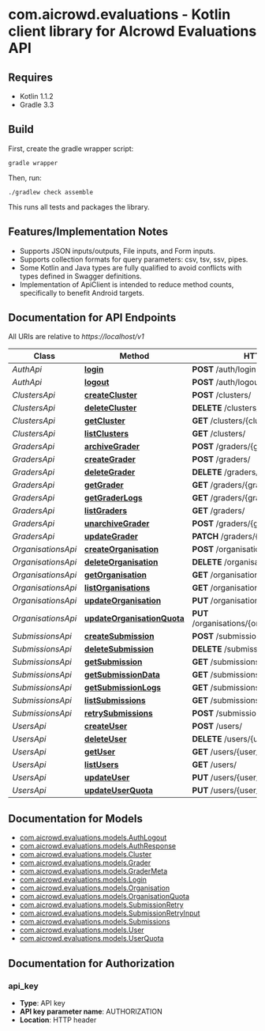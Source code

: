 # com.aicrowd.evaluations - Kotlin client library for AIcrowd Evaluations API

## Requires

* Kotlin 1.1.2
* Gradle 3.3

## Build

First, create the gradle wrapper script:

```
gradle wrapper
```

Then, run:

```
./gradlew check assemble
```

This runs all tests and packages the library.

## Features/Implementation Notes

* Supports JSON inputs/outputs, File inputs, and Form inputs.
* Supports collection formats for query parameters: csv, tsv, ssv, pipes.
* Some Kotlin and Java types are fully qualified to avoid conflicts with types defined in Swagger definitions.
* Implementation of ApiClient is intended to reduce method counts, specifically to benefit Android targets.

<a name="documentation-for-api-endpoints"></a>
## Documentation for API Endpoints

All URIs are relative to *https://localhost/v1*

Class | Method | HTTP request | Description
------------ | ------------- | ------------- | -------------
*AuthApi* | [**login**](docs/AuthApi.md#login) | **POST** /auth/login | 
*AuthApi* | [**logout**](docs/AuthApi.md#logout) | **POST** /auth/logout | 
*ClustersApi* | [**createCluster**](docs/ClustersApi.md#createcluster) | **POST** /clusters/ | 
*ClustersApi* | [**deleteCluster**](docs/ClustersApi.md#deletecluster) | **DELETE** /clusters/{cluster_id} | 
*ClustersApi* | [**getCluster**](docs/ClustersApi.md#getcluster) | **GET** /clusters/{cluster_id} | 
*ClustersApi* | [**listClusters**](docs/ClustersApi.md#listclusters) | **GET** /clusters/ | 
*GradersApi* | [**archiveGrader**](docs/GradersApi.md#archivegrader) | **POST** /graders/{grader_id}/archive | 
*GradersApi* | [**createGrader**](docs/GradersApi.md#creategrader) | **POST** /graders/ | 
*GradersApi* | [**deleteGrader**](docs/GradersApi.md#deletegrader) | **DELETE** /graders/{grader_id} | 
*GradersApi* | [**getGrader**](docs/GradersApi.md#getgrader) | **GET** /graders/{grader_id} | 
*GradersApi* | [**getGraderLogs**](docs/GradersApi.md#getgraderlogs) | **GET** /graders/{grader_id}/logs | 
*GradersApi* | [**listGraders**](docs/GradersApi.md#listgraders) | **GET** /graders/ | 
*GradersApi* | [**unarchiveGrader**](docs/GradersApi.md#unarchivegrader) | **POST** /graders/{grader_id}/unarchive | 
*GradersApi* | [**updateGrader**](docs/GradersApi.md#updategrader) | **PATCH** /graders/{grader_id} | 
*OrganisationsApi* | [**createOrganisation**](docs/OrganisationsApi.md#createorganisation) | **POST** /organisations/ | 
*OrganisationsApi* | [**deleteOrganisation**](docs/OrganisationsApi.md#deleteorganisation) | **DELETE** /organisations/{organisation_id} | 
*OrganisationsApi* | [**getOrganisation**](docs/OrganisationsApi.md#getorganisation) | **GET** /organisations/{organisation_id} | 
*OrganisationsApi* | [**listOrganisations**](docs/OrganisationsApi.md#listorganisations) | **GET** /organisations/ | 
*OrganisationsApi* | [**updateOrganisation**](docs/OrganisationsApi.md#updateorganisation) | **PUT** /organisations/{organisation_id} | 
*OrganisationsApi* | [**updateOrganisationQuota**](docs/OrganisationsApi.md#updateorganisationquota) | **PUT** /organisations/{organisation_id}/addquota | 
*SubmissionsApi* | [**createSubmission**](docs/SubmissionsApi.md#createsubmission) | **POST** /submissions/ | 
*SubmissionsApi* | [**deleteSubmission**](docs/SubmissionsApi.md#deletesubmission) | **DELETE** /submissions/{submission_id} | 
*SubmissionsApi* | [**getSubmission**](docs/SubmissionsApi.md#getsubmission) | **GET** /submissions/{submission_id} | 
*SubmissionsApi* | [**getSubmissionData**](docs/SubmissionsApi.md#getsubmissiondata) | **GET** /submissions/{submission_id}/data | 
*SubmissionsApi* | [**getSubmissionLogs**](docs/SubmissionsApi.md#getsubmissionlogs) | **GET** /submissions/{submission_id}/logs | 
*SubmissionsApi* | [**listSubmissions**](docs/SubmissionsApi.md#listsubmissions) | **GET** /submissions/ | 
*SubmissionsApi* | [**retrySubmissions**](docs/SubmissionsApi.md#retrysubmissions) | **POST** /submissions/retry | 
*UsersApi* | [**createUser**](docs/UsersApi.md#createuser) | **POST** /users/ | 
*UsersApi* | [**deleteUser**](docs/UsersApi.md#deleteuser) | **DELETE** /users/{user_id} | 
*UsersApi* | [**getUser**](docs/UsersApi.md#getuser) | **GET** /users/{user_id} | 
*UsersApi* | [**listUsers**](docs/UsersApi.md#listusers) | **GET** /users/ | 
*UsersApi* | [**updateUser**](docs/UsersApi.md#updateuser) | **PUT** /users/{user_id} | 
*UsersApi* | [**updateUserQuota**](docs/UsersApi.md#updateuserquota) | **PUT** /users/{user_id}/addquota | 


<a name="documentation-for-models"></a>
## Documentation for Models

 - [com.aicrowd.evaluations.models.AuthLogout](docs/AuthLogout.md)
 - [com.aicrowd.evaluations.models.AuthResponse](docs/AuthResponse.md)
 - [com.aicrowd.evaluations.models.Cluster](docs/Cluster.md)
 - [com.aicrowd.evaluations.models.Grader](docs/Grader.md)
 - [com.aicrowd.evaluations.models.GraderMeta](docs/GraderMeta.md)
 - [com.aicrowd.evaluations.models.Login](docs/Login.md)
 - [com.aicrowd.evaluations.models.Organisation](docs/Organisation.md)
 - [com.aicrowd.evaluations.models.OrganisationQuota](docs/OrganisationQuota.md)
 - [com.aicrowd.evaluations.models.SubmissionRetry](docs/SubmissionRetry.md)
 - [com.aicrowd.evaluations.models.SubmissionRetryInput](docs/SubmissionRetryInput.md)
 - [com.aicrowd.evaluations.models.Submissions](docs/Submissions.md)
 - [com.aicrowd.evaluations.models.User](docs/User.md)
 - [com.aicrowd.evaluations.models.UserQuota](docs/UserQuota.md)


<a name="documentation-for-authorization"></a>
## Documentation for Authorization

<a name="api_key"></a>
### api_key

- **Type**: API key
- **API key parameter name**: AUTHORIZATION
- **Location**: HTTP header

